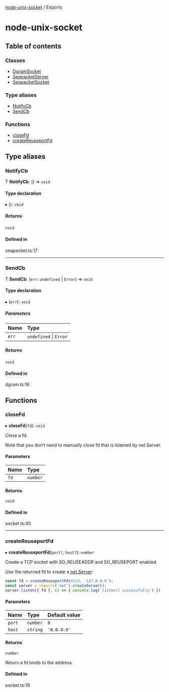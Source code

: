 [node-unix-socket](README.md) / Exports

# node-unix-socket

## Table of contents

### Classes

- [DgramSocket](classes/DgramSocket.md)
- [SeqpacketServer](classes/SeqpacketServer.md)
- [SeqpacketSocket](classes/SeqpacketSocket.md)

### Type aliases

- [NotifyCb](modules.md#notifycb)
- [SendCb](modules.md#sendcb)

### Functions

- [closeFd](modules.md#closefd)
- [createReuseportFd](modules.md#createreuseportfd)

## Type aliases

### NotifyCb

Ƭ **NotifyCb**: () => `void`

#### Type declaration

▸ (): `void`

##### Returns

`void`

#### Defined in

seqpacket.ts:17

___

### SendCb

Ƭ **SendCb**: (`err`: `undefined` \| `Error`) => `void`

#### Type declaration

▸ (`err`): `void`

##### Parameters

| Name | Type |
| :------ | :------ |
| `err` | `undefined` \| `Error` |

##### Returns

`void`

#### Defined in

dgram.ts:16

## Functions

### closeFd

▸ **closeFd**(`fd`): `void`

Close a fd.

Note that you don't need to manually close fd that is listened by net.Server.

#### Parameters

| Name | Type |
| :------ | :------ |
| `fd` | `number` |

#### Returns

`void`

#### Defined in

socket.ts:40

___

### createReuseportFd

▸ **createReuseportFd**(`port?`, `host?`): `number`

Create a TCP socket with SO_REUSEADDR and SO_REUSEPORT enabled.

Use the returned fd to create a [net.Server](https://nodejs.org/docs/latest-v16.x/api/net.html#class-netserver):

```typescript
const fd = createReuseportFd(9229, '127.0.0.0');
const server = require('net').createServer();
server.listen({ fd }, () => { console.log('listen() successfully') })
```

#### Parameters

| Name | Type | Default value |
| :------ | :------ | :------ |
| `port` | `number` | `0` |
| `host` | `string` | `'0.0.0.0'` |

#### Returns

`number`

Return a fd binds to the address.

#### Defined in

socket.ts:19
